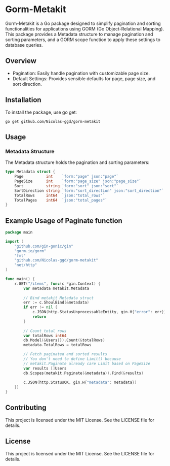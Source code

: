 # Gorm-Metakit
Gorm-Metakit is a Go package designed to simplify pagination and sorting functionalities for applications using GORM (Go Object-Relational Mapping). This package provides a Metadata structure to manage pagination and sorting parameters, and a GORM scope function to apply these settings to database queries.

## Overview
- Pagination: Easily handle pagination with customizable page size.
- Default Settings: Provides sensible defaults for page, page size, and sort direction.

## Installation
To install the package, use go get:
```shell
go get github.com/Nicolas-ggd/gorm-metakit
```

## Usage
### Metadata Structure
The Metadata structure holds the pagination and sorting parameters:

```go
type Metadata struct {
    Page          int    `form:"page" json:"page"`
    PageSize      int    `form:"page_size" json:"page_size"`
    Sort          string `form:"sort" json:"sort"`
    SortDirection string `form:"sort_direction" json:"sort_direction"`
    TotalRows     int64  `json:"total_rows"`
    TotalPages    int64  `json:"total_pages"`
}
```
## Example Usage of Paginate function

```go
package main

import (
	"github.com/gin-gonic/gin"
	"gorm.io/gorm"
	"fmt"
	"github.com/Nicolas-ggd/gorm-metakit"
	"net/http"
)

func main() {
	r.GET("/items", func(c *gin.Context) {
		var metadata metakit.Metadata
		
		// Bind metakit Metadata struct 
		err := c.ShoulBind(&metadata)
		if err != nil {
			c.JSON(http.StatusUnprocessableEntity, gin.H{"error": err})
			return
		}
		
		// Count total rows
		var totalRows int64
		db.Model(&Users{}).Count(&totalRows)
		metadata.TotalRows = totalRows

		// Fetch paginated and sorted results
		// You don't need to define Limit() because 
		// metakit.Paginate already care Limit based on PageSize
		var results []Users
		db.Scopes(metakit.Paginate(&metadata)).Find(&results)
		
		c.JSON(http.StatusOK, gin.H{"metadata": metadata})
	})
}

```

## Contributing
This project is licensed under the MIT License. See the LICENSE file for details.

## License
This project is licensed under the MIT License. See the LICENSE file for details.
